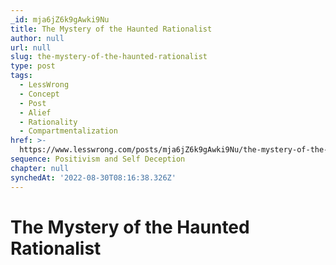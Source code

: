 ```yaml
---
_id: mja6jZ6k9gAwki9Nu
title: The Mystery of the Haunted Rationalist
author: null
url: null
slug: the-mystery-of-the-haunted-rationalist
type: post
tags:
  - LessWrong
  - Concept
  - Post
  - Alief
  - Rationality
  - Compartmentalization
href: >-
  https://www.lesswrong.com/posts/mja6jZ6k9gAwki9Nu/the-mystery-of-the-haunted-rationalist
sequence: Positivism and Self Deception
chapter: null
synchedAt: '2022-08-30T08:16:38.326Z'
---
```

# The Mystery of the Haunted Rationalist

